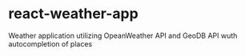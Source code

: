 # react-weather-app
Weather application utilizing OpeanWeather API and GeoDB API wuth autocompletion of places
